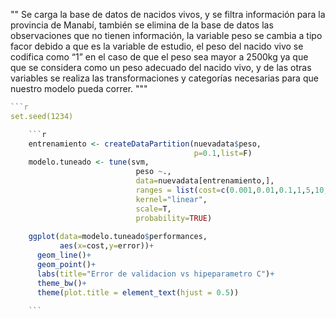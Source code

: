 ""
Se carga la base de datos de nacidos vivos, y se filtra información para la provincia de Manabí, también se elimina de la base de datos las observaciones que no tienen información, la variable peso se cambia a tipo facor debido a que es la variable de estudio, el peso del nacido vivo se codifica como “1” en el caso de que el peso sea mayor a 2500kg ya que que se considera como un peso adecuado del nacido vivo, y de las otras variables se realiza las transformaciones y categorías necesarias para que nuestro modelo pueda correr.
"""
```r
```r
set.seed(1234)

    ```r
    entrenamiento <- createDataPartition(nuevadata$peso,
                                         p=0.1,list=F)
    modelo.tuneado <- tune(svm,
                            peso ~.,
                            data=nuevadata[entrenamiento,],
                            ranges = list(cost=c(0.001,0.01,0.1,1,5,10,50)),
                            kernel="linear",
                            scale=T,
                            probability=TRUE)
    
    ggplot(data=modelo.tuneado$performances,
           aes(x=cost,y=error))+
      geom_line()+
      geom_point()+
      labs(title="Error de validacion vs hipeparametro C")+
      theme_bw()+
      theme(plot.title = element_text(hjust = 0.5))
    
    ```
```
